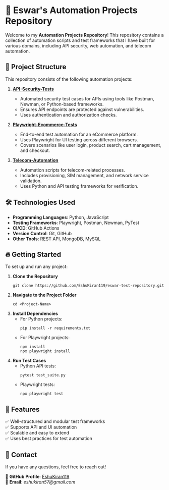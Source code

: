 # 🚀 Eswar's Automation Projects Repository

Welcome to my **Automation Projects Repository**! This repository contains a collection of automation scripts and test frameworks that I have built for various domains, including API security, web automation, and telecom automation.

## 📂 Project Structure

This repository consists of the following automation projects:

1. **[API-Security-Tests](./API-Security-Tests)**  
   - Automated security test cases for APIs using tools like Postman, Newman, or Python-based frameworks.
   - Ensures API endpoints are protected against vulnerabilities.
   - Uses authentication and authorization checks.

2. **[Playwright-Ecommerce-Tests](./Playwright-Ecommerce-Tests)**  
   - End-to-end test automation for an eCommerce platform.
   - Uses Playwright for UI testing across different browsers.
   - Covers scenarios like user login, product search, cart management, and checkout.

3. **[Telecom-Automation](./Telecom-Automation)**  
   - Automation scripts for telecom-related processes.
   - Includes provisioning, SIM management, and network service validation.
   - Uses Python and API testing frameworks for verification.

## 🛠 Technologies Used

- **Programming Languages**: Python, JavaScript
- **Testing Frameworks**: Playwright, Postman, Newman, PyTest
- **CI/CD**: GitHub Actions
- **Version Control**: Git, GitHub
- **Other Tools**: REST API, MongoDB, MySQL

## 🔥 Getting Started

To set up and run any project:

1. **Clone the Repository**  
   ```
   git clone https://github.com/EshuKiran119/eswar-test-repository.git
   ```
2. **Navigate to the Project Folder**  
   ```
   cd <Project-Name>
   ```
3. **Install Dependencies**  
   - For Python projects:
     ```
     pip install -r requirements.txt
     ```
   - For Playwright projects:
     ```
     npm install
     npx playwright install
     ```
4. **Run Test Cases**  
   - Python API tests:
     ```
     pytest test_suite.py
     ```
   - Playwright tests:
     ```
     npx playwright test
     ```

## 📌 Features

✅ Well-structured and modular test frameworks  
✅ Supports API and UI automation  
✅ Scalable and easy to extend  
✅ Uses best practices for test automation  

## 📧 Contact

If you have any questions, feel free to reach out!  

🔗 **GitHub Profile**: [EshuKiran119](https://github.com/EshuKiran119)  
📧 **Email**: _eshukiran57@gmail.com_  
